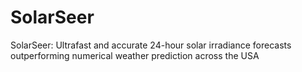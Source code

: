 # SolarSeer
SolarSeer: Ultrafast and accurate 24-hour solar irradiance forecasts outperforming numerical weather prediction across the USA

